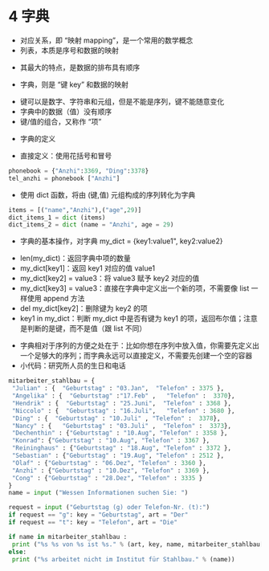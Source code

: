 # 4 字典
- 对应关系，即 “映射 mapping”，是一个常用的数学概念
- 列表，本质是序号和数据的映射
 + 其最大的特点，是数据的排布具有顺序
- 字典，则是 “键 key” 和数据的映射
 + 键可以是数字、字符串和元组，但是不能是序列，键不能随意变化
 + 字典中的数据（值）没有顺序
 + 键/值的组合，又称作 “项”
- 字典的定义
 + 直接定义：使用花括号和冒号
 ```python
 phonebook = {"Anzhi":3369, "Ding":3378}
 tel_anzhi = phonebook ["Anzhi"]
 ```
 + 使用 dict 函数，将由 (键,值) 元组构成的序列转化为字典
 ```python
 items = [("name","Anzhi"),("age",29)]
 dict_items_1 = dict (items)
 dict_items_2 = dict (name = "Anzhi", age = 29)
 ```
- 字典的基本操作，对字典 my_dict = {key1:value1", key2:value2}
 + len(my_dict)：返回字典中项的数量
 + my_dict[key1]：返回 key1 对应的值 value1
 + my_dict[key2] = value3：将 value3 赋予 key2 对应的值
 + my_dict[key3] = value3：直接在字典中定义出一个新的项，不需要像 list 一样使用 append 方法
 + del my_dict[key2]：删除键为 key2 的项
 + key1 in my_dict：判断 my_dict 中是否有键为 key1 的项，返回布尔值；注意是判断的是键，而不是值（跟 list 不同）
- 字典相对于序列的方便之处在于：比如你想在序列中放入值，你需要先定义出一个足够大的序列；而字典永远可以直接定义，不需要先创建一个空的容器
- 小代码：研究所人员的生日和电话
```python
mitarbeiter_stahlbau = {
 "Julian" : {  "Geburtstag" : "03.Jan",  "Telefon" : 3375 },
 "Angelika" : {  "Geburtstag" :"17.Feb" ,   "Telefon" :  3370},
 "Hendrik" : {  "Geburtstag" : "25.Juni",  "Telefon" : 3368 },
 "Niccolo" : {  "Geburtstag" : "16.Juli",   "Telefon" : 3680 },
 "Ding" : {  "Geburtstag" : "10.Juli" , "Telefon" :  3378},
 "Nancy" : {   "Geburtstag" : "03.Juli" ,  "Telefon" :  3373},
 "Dechenthin" : {"Geburtstag" : "10.Aug", "Telefon" : 3358 },
 "Konrad": {"Geburtstag" : "10.Aug", "Telefon" : 3367 },
 "Reininghaus" : {"Geburtstag" : "18.Aug", "Telefon" : 3372 },
 "Sebastian" : {"Geburtstag" : "19.Aug", "Telefon" : 2512 }, 
 "Olaf" : {"Geburtstag" : "06.Dez", "Telefon" : 3360 },
 "Anzhi" : {"Geburtstag" : "10.Dez", "Telefon" : 3369 },
 "Cong" : {"Geburtstag" : "28.Dez", "Telefon" : 3335 }
}
name = input ("Wessen Informationen suchen Sie: ")

request = input ("Geburtstag (g) oder Telefon-Nr. (t):")
if request == "g": key = "Geburtstag", art = "Der"
if request == "t": key = "Telefon", art = "Die"

if name in mitarbeiter_stahlbau : 
 print ("%s %s von %s ist %s." % (art, key, name, mitarbeiter_stahlbau[name][key]))
else:
 print ("%s arbeitet nicht im Institut für Stahlbau." % (name))
```
